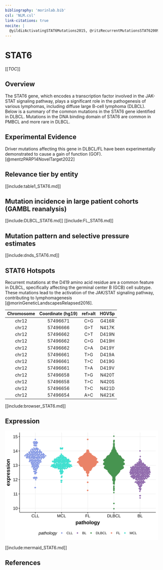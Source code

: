 ```yaml
---
bibliography: 'morinlab.bib'
csl: 'NLM.csl'
link-citations: true
nocite: |
  @yildizActivatingSTAT6Mutations2015, @ritzRecurrentMutationsSTAT62009, @morinGeneticLandscapesRelapsed2016, 
---
```

# STAT6

[[_TOC_]]

## Overview
The STAT6 gene, which encodes a transcription factor involved in the JAK-STAT signaling pathway, plays a significant role in the pathogenesis of various lymphomas, including diffuse large B-cell lymphoma (DLBCL). Below is a summary of the common mutations in the STAT6 gene identified in DLBCL. Mutations in the DNA binding domain of STAT6 are common in PMBCL and more rare in DLBCL. 


## Experimental Evidence

Driver mutations affecting this gene in DLBCL/FL have been experimentally demonstrated to cause a gain of function (GOF).[@mentzPARP14NovelTarget2022]

## Relevance tier by entity

[[include:table1_STAT6.md]]

## Mutation incidence in large patient cohorts (GAMBL reanalysis)

[[include:DLBCL_STAT6.md]]
[[include:FL_STAT6.md]]

## Mutation pattern and selective pressure estimates

[[include:dnds_STAT6.md]]

## STAT6 Hotspots

Recurrent mutations at the D419 amino acid residue are a common feature in DLBCL, specifically affecting the germinal center B (GCB) cell subtype. These mutations lead to the activation of the JAK/STAT signaling pathway, contributing to lymphomagenesis [@morinGeneticLandscapesRelapsed2016].

| Chromosome |Coordinate (hg19) | ref>alt | HGVSp | 
 | :---:| :---: | :--: | :---: |
| chr12 | 57496671 | C>G | G416R |
| chr12 | 57496666 | G>T | N417K |
| chr12 | 57496662 | C>T | D419N |
| chr12 | 57496662 | C>G | D419H |
| chr12 | 57496662 | C>A | D419Y |
| chr12 | 57496661 | T>G | D419A |
| chr12 | 57496661 | T>C | D419G |
| chr12 | 57496661 | T>A | D419V |
| chr12 | 57496658 | T>G | N420T |
| chr12 | 57496658 | T>C | N420S |
| chr12 | 57496656 | T>C | N421D |
| chr12 | 57496654 | A>C | N421K |

[[include:browser_STAT6.md]]

## Expression
![](images/gene_expression/STAT6_by_pathology.svg)
<!-- ORIGIN: yildizActivatingSTAT6Mutations2015c -->
<!-- PMBL: ritzRecurrentMutationsSTAT62009a -->
<!-- FL: yildizActivatingSTAT6Mutations2015c -->
<!-- DLBCL: yildizActivatingSTAT6Mutations2015c -->

[[include:mermaid_STAT6.md]]

## References


